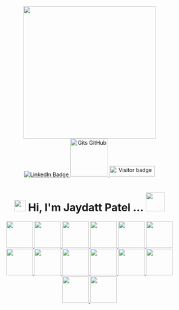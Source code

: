 <div id="header" align="center">
          <img  src="https://github-readme-stats.vercel.app/api/top-langs/?username=jaydattpatel&langs_count=20&layout=compact&theme=highcontrast&count_private=true&hide=Jupyter%20Notebook&exclude_repo=Python-3-Programming-Coursera-University-of-Michigan,Python-Project-pillow-tesseract-and-opencv-coursera" width="350">
</div>

<div id="badges" align="center">
  <a href="https://www.linkedin.com/in/jaydattpatel/">
    <img src="https://img.shields.io/badge/LinkedIn-blue?style=for-the-badge&logo=linkedin&logoColor=white" alt="LinkedIn Badge"/>
  </a>
  <a href="https://gist.github.com/jaydattpatel">
    <img src="https://github.com/jaydattpatel/jaydattpatel/assets/124486498/33b65b12-f794-4eb1-a939-a5d8f02f91d7/gist.png" width="100" alt="Gits GitHub"/>
  </a>
  <img src="https://api.visitorbadge.io/api/visitors?path=jaydattpatel%2Fjaydattpatel&label=Visitors&labelColor=%23720026&countColor=%23ffae00" alt="Visitor badge" width="120" height="28"/>
</div>

<h1 align="center">
  <img src="https://media.giphy.com/media/hvRJCLFzcasrR4ia7z/giphy.gif" width="30px"/>
  Hi, I'm Jaydatt Patel ...
  <img src="https://github.com/jaydattpatel/jaydattpatel/assets/124486498/f638a46c-4b87-4316-88fc-b573dfe1f926" width="50px"/>
</h1>
    <div id="repoLinks" align="center">
      <a href="https://github.com/jaydattpatel/MERN-Full-Stack-Web-Development">
        <img
          src="https://github.com/user-attachments/assets/315455e8-84af-4460-ad22-e05d48cd98cd"
          width="70"
        />
      </a>
      <a href="https://github.com/jaydattpatel/MERN-Full-Stack-Web-Development">
        <img
          src="https://github.com/user-attachments/assets/31d75fdf-f0a9-47c7-b160-4c7a5a47c74f"
          width="70"
        />
      </a>
      <a href="https://github.com/jaydattpatel/MERN-Full-Stack-Web-Development">
        <img
          src="https://github.com/user-attachments/assets/ab7c4e45-d50b-448e-839c-c3ffe32725d0"
          width="70"
        />
      </a>
      <a href="https://github.com/jaydattpatel/MERN-Full-Stack-Web-Development">
        <img
          src="https://github.com/user-attachments/assets/179b4a02-47ce-484d-9556-02168538874d"
          width="70"
        />
      </a>
      <a href="https://github.com/jaydattpatel/MERN-Full-Stack-Web-Development">
        <img
          src="https://github.com/user-attachments/assets/75b08fe3-74a6-4281-8203-d38e3bcf144a"
          width="70"
        />
      </a>
      <a href="https://github.com/jaydattpatel/MERN-Full-Stack-Web-Development">
        <img
          src="https://github.com/user-attachments/assets/ac76dadf-c85c-4a20-b05e-1ac0a0331b65"
          width="70"
        />
      </a>
      <a href="https://github.com/jaydattpatel/JavaScript">
        <img
          src="https://github.com/user-attachments/assets/d38a437a-21a9-406f-bce5-9432f222658c"
          width="70"
        />
      </a>
      <a href="https://github.com/jaydattpatel/Git-Commands">
        <img
          src="https://github.com/user-attachments/assets/675df6de-4e2c-4abe-a3bd-8a90bf8a97b3"
          width="70"
        />
      </a>
      <a href="https://github.com/jaydattpatel/Python-Programming">
        <img
          src="https://github.com/user-attachments/assets/bd34f38d-2b1e-4504-bba9-0bf30a3fc7a0"
          width="70"
        />
      </a>
      <a href="https://github.com/jaydattpatel/Java-Programs">
        <img
          src="https://github.com/user-attachments/assets/17bc42af-7d2e-4c28-a70b-f3134c435ae5"
          width="70"
        />
      </a>
      <a href="https://github.com/jaydattpatel/PL-SQL-DBMS">
        <img
          src="https://github.com/user-attachments/assets/8c6e4200-b6cd-43d9-93fa-5c71e53b2282"
          width="70"
        />
      </a>
      <a
        href="https://github.com/jaydattpatel/Linux-commands-and-Shell-Scripts"
      >
        <img
          src="https://github.com/user-attachments/assets/836d8879-c8ff-45a7-9cc2-f5bf831d6c7d"
          width="70"
        />
      </a>
      <a href="https://github.com/jaydattpatel/CPP-Programs-with-DSA">
        <img
          src="https://github.com/user-attachments/assets/a3200b5b-7965-4c92-a2fc-7fc39d77a538"
          width="70"
        />
      </a>
      <a href="https://github.com/jaydattpatel/C-Programs">
        <img
          src="https://github.com/user-attachments/assets/bdcaa587-f633-463d-ab7f-bfe08c1d7d7b"
          width="70"
        />
      </a>
    </div>


<!--
**jaydattpatel/jaydattpatel** is a ✨ _special_ ✨ repository because its `README.md` (this file) appears on your GitHub profile.

Here are some ideas to get you started:

- 🔭 I’m currently working on ...
- 🌱 I’m currently learning ...
- 👯 I’m looking to collaborate on ...
- 🤔 I’m looking for help with ...
- 💬 Ask me about ...
- 📫 How to reach me: ...
- 😄 Pronouns: ...
- ⚡ Fun fact: ...
-->

